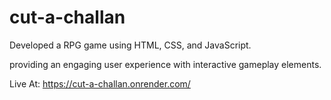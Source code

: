# cut-a-challan
Developed a RPG game using HTML, CSS, and JavaScript.

providing an engaging user experience with interactive gameplay elements.

Live At: https://cut-a-challan.onrender.com/
